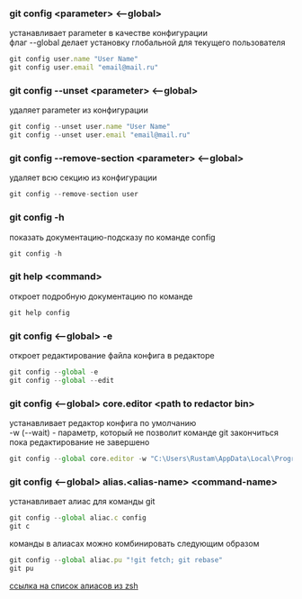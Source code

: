### git config \<parameter\> \<--global\>
устанавливает parameter в качестве конфигурации  
флаг --global делает установку глобальной для текущего пользователя
```javascript
git config user.name "User Name"
git config user.email "email@mail.ru"
```

### git config --unset \<parameter\> \<--global\>
удаляет parameter из конфигурации
```javascript
git config --unset user.name "User Name"
git config --unset user.email "email@mail.ru"
```

### git config --remove-section \<parameter\> \<--global\>
удаляет всю секцию из конфигурации
```javascript
git config --remove-section user
```

### git config -h
показать документацию-подсказу по команде config
```javascript
git config -h
```

### git help \<command\>
откроет подробную документацию по команде
```javascript
git help config
```

### git config \<--global\> -e
откроет редактирование файла конфига в редакторе
```javascript
git config --global -e
git config --global --edit
```

### git config \<--global\> core.editor \<path to redactor bin\>
устанавливает редактор конфига по умолчанию  
-w (--wait) - параметр, который не позволит команде git закончиться  
пока редактирование не завершено
```javascript
git config --global core.editor -w "C:\Users\Rustam\AppData\Local\Programs\Microsoft VS Code\bin\code"
```




### git config \<--global\> alias.\<alias-name\> \<command-name\>
устанавливает алиас для команды git
```javascript
git config --global aliac.c config
git c
```
команды в алиасах можно комбинировать следующим образом
```javascript
git config --global aliac.pu "!git fetch; git rebase"
git pu
```
[ссылка на список алиасов из zsh](https://github.com/ohmyzsh/ohmyzsh/blob/master/plugins/git/git.plugin.zsh)